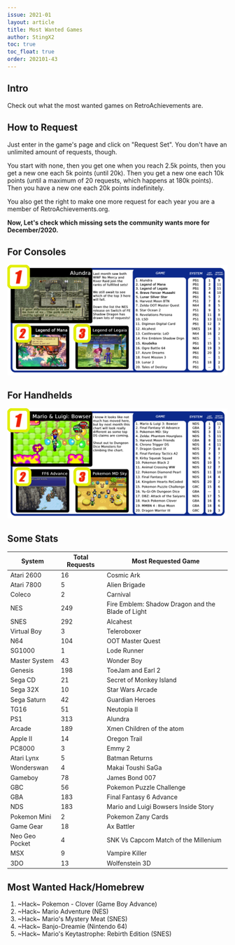 ```yaml
---
issue: 2021-01
layout: article
title: Most Wanted Games
author: StingX2
toc: true
toc_float: true
order: 202101-43
---
```


## Intro

Check out what the most wanted games on RetroAchievements are.

## How to Request

Just enter in the game's page and click on "Request Set". You don't have an unlimited amount of requests, though.

You start with none, then you get one when you reach 2.5k points, then you get a new one each 5k points (until 20k). Then you get a new one each 10k points (until a maximum of 20 requests, which happens at 180k points). Then you have a new one each 20k points indefinitely.

You also get the right to make one more request for each year you are a member of RetroAchievements.org.

**Now, Let's check which missing sets the community wants more for December/2020.**


## For Consoles

[![](img/most-wanted-for-consoles.png)](img/most-wanted-for-consoles.png)


## For Handhelds

[![](img/most-wanted-for-handhelds.png)](img/most-wanted-for-handhelds.png)


## Some Stats

| System | Total Requests | Most Requested Game |
| - | - | - |
| Atari 2600 | 16 | Cosmic Ark |
| Atari 7800 | 5 | Alien Brigade |
| Coleco | 2 | Carnival |
| NES | 249 | Fire Emblem: Shadow Dragon and the Blade of Light |
| SNES | 292 | Alcahest |
| Virtual Boy | 3 | Teleroboxer |
| N64 | 104 | OOT Master Quest |
| SG1000 | 1 | Lode Runner |
| Master System | 43 | Wonder Boy |
| Genesis | 198 | ToeJam and Earl 2 |
| Sega CD | 21 | Secret of Monkey Island |
| Sega 32X | 10 | Star Wars Arcade |
| Sega Saturn | 42 | Guardian Heroes |
| TG16 | 51 | Neutopia II |
| PS1 | 313 | Alundra |
| Arcade | 189 | Xmen Children of the atom |
| Apple II | 14 | Oregon Trail |
| PC8000 | 3 | Emmy 2 |
| Atari Lynx | 5 | Batman Returns |
| Wonderswan | 4 | Makai Toushi SaGa |
| Gameboy | 78 | James Bond 007 |
| GBC | 56 | Pokemon Puzzle Challenge |
| GBA | 183 | Final Fantasy 6 Advance |
| NDS | 183 | Mario and Luigi Bowsers Inside Story |
| Pokemon Mini | 2 | Pokemon Zany Cards |
| Game Gear | 18 | Ax Battler |
| Neo Geo Pocket | 4 | SNK Vs Capcom Match of the Millenium |
| MSX | 9 | Vampire Killer |
| 3DO | 13 | Wolfenstein 3D |


## Most Wanted Hack/Homebrew

1. ~Hack~ Pokemon - Clover (Game Boy Advance)
2. ~Hack~ Mario Adventure (NES)
3. ~Hack~ Mario's Mystery Meat (SNES)
4. ~Hack~ Banjo-Dreamie (Nintendo 64)
5. ~Hack~ Mario's Keytastrophe: Rebirth Edition (SNES)



